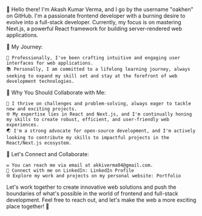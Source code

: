 👋 Hello there! I'm Akash Kumar Verma, and I go by the username "oakhen" on GitHub. I'm a passionate frontend developer with a burning desire to evolve into a full-stack developer. Currently, my focus is on mastering Next.js, a powerful React framework for building server-rendered web applications.

🚀 My Journey:

    💼 Professionally, I've been crafting intuitive and engaging user interfaces for web applications.
    📚 Personally, I am committed to a lifelong learning journey, always seeking to expand my skill set and stay at the forefront of web development technologies.

🌟 Why You Should Collaborate with Me:

    🔧 I thrive on challenges and problem-solving, always eager to tackle new and exciting projects.
    🌐 My expertise lies in React and Next.js, and I'm continually honing my skills to create robust, efficient, and user-friendly web experiences.
    🌏 I'm a strong advocate for open-source development, and I'm actively looking to contribute my skills to impactful projects in the React/Next.js ecosystem.

🤝 Let's Connect and Collaborate:

    ✉️ You can reach me via email at akkiverma04@gmail.com.
    🔗 Connect with me on LinkedIn: LinkedIn Profile
    🌐 Explore my work and projects on my personal website: Portfolio

Let's work together to create innovative web solutions and push the boundaries of what's possible in the world of frontend and full-stack development. Feel free to reach out, and let's make the web a more exciting place together! 🚀
